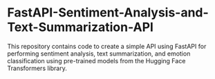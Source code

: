 # FastAPI-Sentiment-Analysis-and-Text-Summarization-API
This repository contains code to create a simple API using FastAPI for performing sentiment analysis, text summarization, and emotion classification using pre-trained models from the Hugging Face Transformers library.
